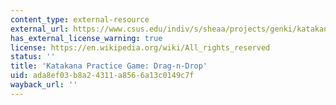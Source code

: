 ```yaml
---
content_type: external-resource
external_url: https://www.csus.edu/indiv/s/sheaa/projects/genki/katakana-timer.html
has_external_license_warning: true
license: https://en.wikipedia.org/wiki/All_rights_reserved
status: ''
title: 'Katakana Practice Game: Drag-n-Drop'
uid: ada8ef03-b8a2-4311-a856-6a13c0149c7f
wayback_url: ''
---
```

